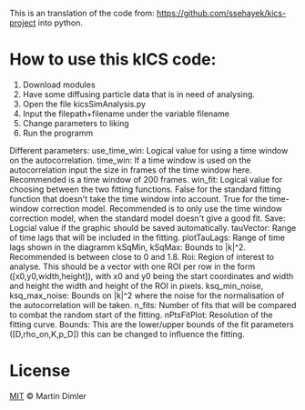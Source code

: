 This is an translation of the code from: https://github.com/ssehayek/kics-project into python.

# How to use this kICS code:

1. Download modules
2. Have some diffusing particle data that is in need of analysing.
3. Open the file kicsSimAnalysis.py
4. Input the filepath+filename under the variable filename
5. Change parameters to liking
6. Run the programm

Different parameters:
use_time_win: Logical value for using a time window on the autocorrelation.
time_win: If a time window is used on the autocorrelation input the size in frames of the time window here. Recommended is a time window of 200 frames.
win_fit: Logical value for choosing between the two fitting functions. False for the standard fitting function that doesn't take the time window into account. True for the time-window correction model. Recommended is to only use the time window correction model, when the standard model doesn't give a good fit.
Save: Logcial value if the graphic should be saved automatically.
tauVector: Range of time lags that will be included in the fitting. 
plotTauLags: Range of time lags shown in the diagramm
kSqMin, kSqMax: Bounds to |k|^2. Recommended is between close to 0 and 1.8.
Roi: Region of interest to analyse. This should be a vector with one ROI per row in the form ([x0,y0,width,height]), with x0 and y0 being the start coordinates and width and height the width and height of the ROI in pixels.
ksq_min_noise, ksq_max_noise: Bounds on |k|^2 where the noise for the normalisation of the autocorrelation will be taken.
n_fits: Number of fits that will be compared to combat the random start of the fitting.
nPtsFitPlot: Resolution of the fitting curve.
Bounds: This are the lower/upper bounds of the fit parameters ([D,rho_on,K,p_D]) this can be changed to influence the fitting.

# License
[MIT](LICENSE) © Martin Dimler

